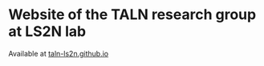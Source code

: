 # Website of the TALN research group at LS2N lab

Available at [taln-ls2n.github.io](taln-ls2n.github.io)
